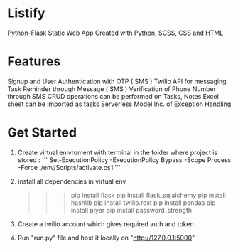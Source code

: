 # Listify
Python-Flask Static Web App Created with Python, SCSS, CSS and HTML

# Features

Signup and User Authentication with OTP ( SMS )
Twilio API for messaging
Task Reminder through Message ( SMS )
Verification of Phone Number through SMS
CRUD operations can be performed on Tasks, Notes
Excel sheet can be imported as tasks
Serverless Model
Inc. of Exception Handling

# Get Started
1. Create virtual enivroment with terminal in the folder where project is stored :
'''
  Set-ExecutionPolicy -ExecutionPolicy Bypass -Scope Process -Force
  ./env/Scripts/activate.ps1
'''

2. install all dependencies in virtual env

    >>> pip install flask 
    >>> pip install flask_sqlalchemy
    >>> pip install hashlib
    >>> pip install twilio.rest
    >>> pip install pandas
    >>> pip install plyer
    >>> pip install password_strength
  
 3. Create a twilio account which gives required auth and token
 
 4. Run "run.py" file and host it locally on "http://127.0.0.1:5000"
